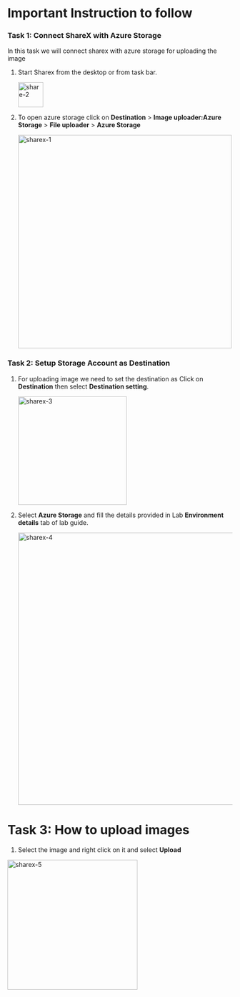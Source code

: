 # **Important Instruction to follow**

### Task 1: **Connect ShareX with Azure Storage**

In this task we will connect sharex with azure storage for uploading the image

1. Start Sharex from the desktop or from task bar.

   <img width="56" alt="share-2" src="https://user-images.githubusercontent.com/55728764/149540053-e24675d9-4ad4-4a91-8898-b6205e1e7e5f.png">

3. To open azure storage click on **Destination** > **Image uploader:Azure Storage** > **File uploader** > **Azure Storage**

     <img width="478" alt="sharex-1" src="https://user-images.githubusercontent.com/55728764/149538468-d152b3bb-733b-4133-bee0-42c49853cf51.png">

### Task 2: **Setup Storage Account as Destination**

1. For uploading image we need to set the destination as Click on **Destination** then select **Destination setting**.

   <img width="243" alt="sharex-3" src="https://user-images.githubusercontent.com/55728764/149541629-cf6f7eca-e328-40e2-a5d8-cf5c8ca40f45.png">

2. Select **Azure Storage** and fill the details provided in Lab **Environment details** tab of lab guide.
     
    <img width="610" alt="sharex-4" src="https://user-images.githubusercontent.com/55728764/149543517-7210d209-b8ff-4447-90f5-3f3c93c09d9f.png">

# Task 3: **How to upload images**

 1. Select the image and right click on it and select **Upload**

   <img width="291" alt="sharex-5" src="https://user-images.githubusercontent.com/55728764/149550505-b371fc9f-3647-4ca9-a0a1-208021de33b8.png">

